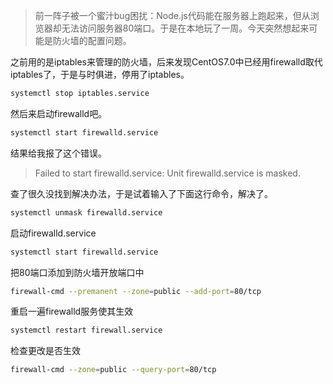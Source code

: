 > 前一阵子被一个蜜汁bug困扰：Node.js代码能在服务器上跑起来，但从浏览器却无法访问服务器80端口。于是在本地玩了一周。今天突然想起来可能是防火墙的配置问题。

之前用的是iptables来管理的防火墙，后来发现CentOS7.0中已经用firewalld取代iptables了，于是与时俱进，停用了iptables。

```bash
systemctl stop iptables.service
```

然后来启动firewalld吧。

```bash
systemctl start firewalld.service
```

结果给我报了这个错误。

> Failed to start firewalld.service: Unit firewalld.service is masked. 

查了很久没找到解决办法，于是试着输入了下面这行命令，解决了。

```bash
systemctl unmask firewalld.service
```

启动firewalld.service

```bash
systemctl start firewalld.service
```

把80端口添加到防火墙开放端口中

```bash
firewall-cmd --premanent --zone=public --add-port=80/tcp
```

重启一遍firewalld服务使其生效

```bash
systemctl restart firewall.service
```

检查更改是否生效

```bash
firewall-cmd --zone=public --query-port=80/tcp
```


